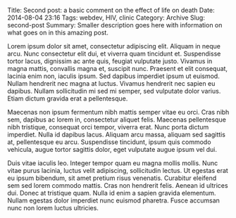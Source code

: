 Title: Second post: a basic comment on the effect of life on death
Date: 2014-08-04 23:16
Tags: webdev, HIV, clinic
Category: Archive
Slug: second-post
Summary: Smaller description goes here with information on what goes on in this amazing post.

Lorem ipsum dolor sit amet, consectetur adipiscing elit. Aliquam in neque arcu. Nunc consectetur elit dui, et viverra quam tincidunt et. Suspendisse tortor lacus, dignissim ac ante quis, feugiat vulputate justo. Vivamus in magna mattis, convallis magna et, suscipit nunc. Praesent et elit consequat, lacinia enim non, iaculis ipsum. Sed dapibus imperdiet ipsum ut euismod. Nullam hendrerit nec magna at luctus. Vivamus hendrerit nec sapien eu dapibus. Nullam sollicitudin mi sed mi semper, sed vulputate dolor varius. Etiam dictum gravida erat a pellentesque.

Maecenas non ipsum fermentum nibh mattis semper vitae eu orci. Cras nibh sem, dapibus ac lorem in, consectetur aliquet felis. Maecenas pellentesque nibh tristique, consequat orci tempor, viverra erat. Nunc porta dictum imperdiet. Nulla id dapibus lacus. Aliquam arcu massa, aliquam sed sagittis at, pellentesque eu arcu. Suspendisse tincidunt, ipsum quis commodo vehicula, augue tortor sagittis dolor, eget vulputate augue ipsum vel dui.

Duis vitae iaculis leo. Integer tempor quam eu magna mollis mollis. Nunc vitae purus lacinia, luctus velit adipiscing, sollicitudin lectus. Ut egestas erat eu ipsum bibendum, sit amet pretium risus venenatis. Curabitur eleifend sem sed lorem commodo mattis. Cras non hendrerit felis. Aenean id ultrices dui. Donec at tristique quam. Nulla id enim a sapien gravida elementum. Nullam egestas dolor imperdiet nunc euismod pharetra. Fusce accumsan nunc non lorem luctus ultricies.